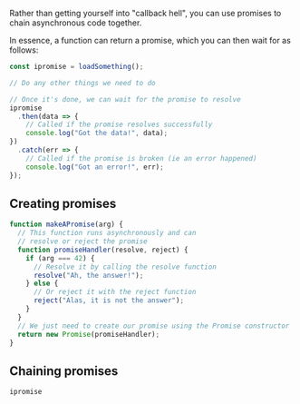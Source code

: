 Rather than getting yourself into "callback hell", you can use promises to chain asynchronous code together.

In essence, a function can return a promise, which you can then wait for as follows:

```js
const ipromise = loadSomething();

// Do any other things we need to do

// Once it's done, we can wait for the promise to resolve
ipromise
  .then(data => {
    // Called if the promise resolves successfully
    console.log("Got the data!", data);
})
  .catch(err => {
    // Called if the promise is broken (ie an error happened)
    console.log("Got an error!", err);
});
```

## Creating promises

```js
function makeAPromise(arg) {
  // This function runs asynchronously and can
  // resolve or reject the promise
  function promiseHandler(resolve, reject) {
    if (arg === 42) {
      // Resolve it by calling the resolve function
      resolve("Ah, the answer!");
    } else {
      // Or reject it with the reject function
      reject("Alas, it is not the answer");
    }
  }
  // We just need to create our promise using the Promise constructor
  return new Promise(promiseHandler);
}
```

## Chaining promises

```js
ipromise
```